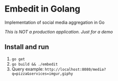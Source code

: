 # Embedit in Golang

Implementation of social media aggregation in Go

_This is NOT a production application. Just for a demo_

## Install and run

1. `go get`
1. `go build && ./embedit`
1. Query example: `http://localhost:8080/media?q=pizza&services=imgur,giphy`